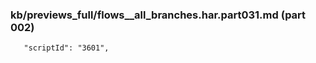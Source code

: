 ### kb/previews_full/flows__all_branches.har.part031.md (part 002)

```md
   "scriptId": "3601",
                       
```

```
